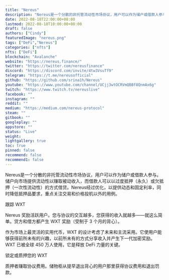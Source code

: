 ```yaml
---
title: "Nereus"
description: "Nereus是一个分散的非托管流动性市场协议，用户可以作为储户或借款人参与。储户向市场提供流动性以赚取被动收入，而借款人可以以过度抵押（永久）或欠抵押（一次性流动性）的方式借贷。"
date: 2022-08-18T22:00:00+08:00
lastmod: 2022-08-18T10:00:00+08:00
draft: false
authors: ["Cindy"]
featuredImage: "nereus.png"
tags: ["DeFi","Nereus"]
categories: ["nfts"]
nfts: ["DeFi"]
blockchain: "Avalanche"
website: "https://nereus.finance/"
twitter: "https://twitter.com/nereusfinance"
discord: "https://discord.com/invite/4tw3VsuTf9"
telegram: "https://t.me/nereusofficial"
github: "https://github.com/srina1h/Nereus"
youtube: "https://www.youtube.com/channel/UCjj3wtOCRVmQBBf8QnmAx6g"
twitch: "https://www.twitch.tv/nereuslive"
facebook: ""
instagram: ""
reddit: ""
medium: "https://medium.com/nereus-protocol"
steam: ""
gitbook: ""
googleplay: ""
appstore: ""
status: "Live"
weight: 
lightgallery: true
toc: true
pinned: false
recommend: false
recommend1: false
---
```

Nereus是一个分散的非托管流动性市场协议，用户可以作为储户或借款人参与。储户向市场提供流动性以赚取被动收入，而借款人可以以过度抵押（永久）或欠抵押（一次性流动性）的方式借贷。Nereus经过优化，以提供动态和固定利率，同时降低抵押品要求，重点关注交易和价格投机以外的用例。

跟踪 WXT

Nereus 奖励活跃用户。您与协议的交互越多，您获得的收入就越多——就这么简单。贷方和借方都产生 WXT 奖励（受制于 3 个月的背心）。

作为市场上最灵活的实用代币，WXT 的设计考虑了未来和主流采用。它使用户能够获得前所未有的兴趣，以前所未有的方式分享收入并产生下一代加密奖励。WXT 已被全球 450 万人使用，它是释放 DeFi 力量的关键。

锁定或质押您的 WXT

质押者赚取协议费用。储物柜从提早退出背心的用户那里获得协议费用和退出罚款。
